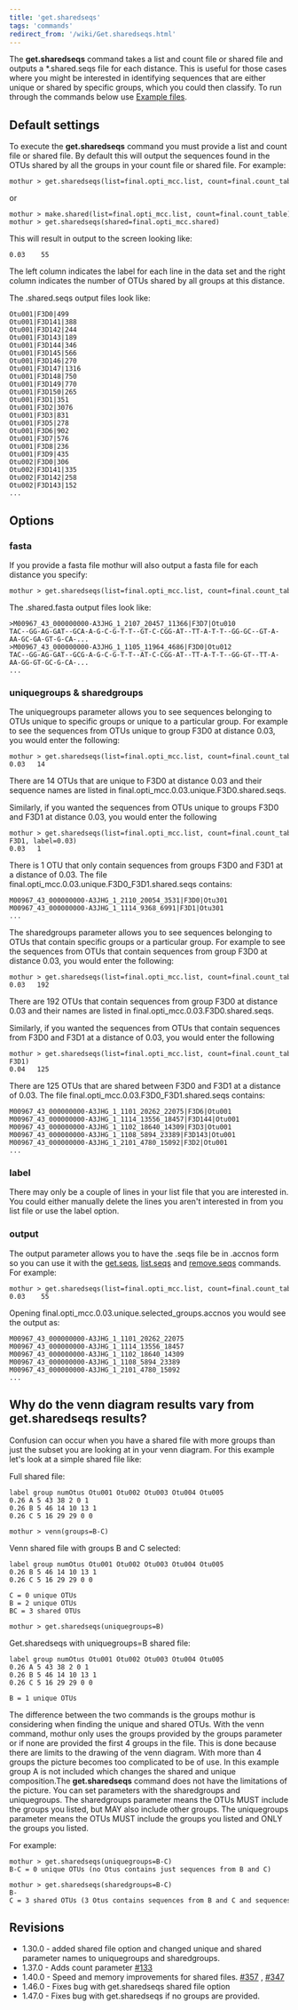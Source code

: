 ```yaml
---
title: 'get.sharedseqs'
tags: 'commands'
redirect_from: '/wiki/Get.sharedseqs.html'
---
```

The **get.sharedseqs** command takes a list and count file or shared
file and outputs a \*.shared.seqs file for each distance. This is useful
for those cases where you might be interested in identifying sequences
that are either unique or shared by specific groups, which you could
then classify. To run through the commands below use [ Example 
files](https://mothur.s3.us-east-2.amazonaws.com/wiki/exampledataset.zip).


## Default settings

To execute the **get.sharedseqs** command you must provide a list and count file or shared file. By default this will output the
sequences found in the OTUs shared by all the groups in your count file or shared file. For example:

    mothur > get.sharedseqs(list=final.opti_mcc.list, count=final.count_table)

or

    mothur > make.shared(list=final.opti_mcc.list, count=final.count_table)
    mothur > get.sharedseqs(shared=final.opti_mcc.shared)

This will result in output to the screen looking like:

    0.03	55

The left column indicates the label for each line in the data set and
the right column indicates the number of OTUs shared by all groups at this distance.

The .shared.seqs output files look like:

    Otu001|F3D0|499
    Otu001|F3D141|388
    Otu001|F3D142|244
    Otu001|F3D143|189
    Otu001|F3D144|346
    Otu001|F3D145|566
    Otu001|F3D146|270
    Otu001|F3D147|1316
    Otu001|F3D148|750
    Otu001|F3D149|770
    Otu001|F3D150|265
    Otu001|F3D1|351
    Otu001|F3D2|3076
    Otu001|F3D3|831
    Otu001|F3D5|278
    Otu001|F3D6|902
    Otu001|F3D7|576
    Otu001|F3D8|236
    Otu001|F3D9|435
    Otu002|F3D0|306
    Otu002|F3D141|335
    Otu002|F3D142|258
    Otu002|F3D143|152
    ...


## Options

### fasta

If you provide a fasta file mothur will also output a fasta file for
each distance you specify:

    mothur > get.sharedseqs(list=final.opti_mcc.list, count=final.count_table, fasta=final.fasta)

The .shared.fasta output files look like:

    >M00967_43_000000000-A3JHG_1_2107_20457_11366|F3D7|Otu010
    TAC--GG-AG-GAT--GCA-A-G-C-G-T-T--GT-C-CGG-AT--TT-A-T-T--GG-GC--GT-A-AA-GC-GA-GT-G-CA-...
    >M00967_43_000000000-A3JHG_1_1105_11964_4686|F3D0|Otu012
    TAC--GG-AG-GAT--GCG-A-G-C-G-T-T--AT-C-CGG-AT--TT-A-T-T--GG-GT--TT-A-AA-GG-GT-GC-G-CA-...
    ...

### uniquegroups & sharedgroups

The uniquegroups parameter allows you to see sequences belonging to OTUs
unique to specific groups or unique to a particular group. For example
to see the sequences from OTUs unique to group F3D0 at distance 0.03, you
would enter the following:

    mothur > get.sharedseqs(list=final.opti_mcc.list, count=final.count_table, uniquegroups=F3D0)
    0.03   14

There are 14 OTUs that are unique to F3D0 at distance 0.03 and their
sequence names are listed in final.opti_mcc.0.03.unique.F3D0.shared.seqs.

Similarly, if you wanted the sequences from OTUs unique to groups F3D0 and
F3D1 at distance 0.03, you would enter the following

    mothur > get.sharedseqs(list=final.opti_mcc.list, count=final.count_table, uniquegroups=F3D0-F3D1, label=0.03)
    0.03   1

There is 1 OTU that only contain sequences from groups F3D0 and
F3D1 at a distance of 0.03. The file final.opti_mcc.0.03.unique.F3D0_F3D1.shared.seqs
contains:

    M00967_43_000000000-A3JHG_1_2110_20054_3531|F3D0|Otu301
    M00967_43_000000000-A3JHG_1_1114_9368_6991|F3D1|Otu301
    ...

The sharedgroups parameter allows you to see sequences belonging to OTUs
that contain specific groups or a particular group. For example to see
the sequences from OTUs that contain sequences from group F3D0 at distance
0.03, you would enter the following:

    mothur > get.sharedseqs(list=final.opti_mcc.list, count=final.count_table, sharedgroups=F3D0)
    0.03   192

There are 192 OTUs that contain sequences from group F3D0 at distance 0.03
and their names are listed in final.opti_mcc.0.03.F3D0.shared.seqs.

Similarly, if you wanted the sequences from OTUs that contain sequences
from F3D0 and F3D1 at a distance of 0.03, you would enter the following

    mothur > get.sharedseqs(list=final.opti_mcc.list, count=final.count_table, sharedgroups=F3D0-F3D1)
    0.04   125

There are 125 OTUs that are shared between F3D0 and F3D1 at a distance of 0.03.
The file final.opti_mcc.0.03.F3D0_F3D1.shared.seqs contains:

    M00967_43_000000000-A3JHG_1_1101_20262_22075|F3D6|Otu001
    M00967_43_000000000-A3JHG_1_1114_13556_18457|F3D144|Otu001
    M00967_43_000000000-A3JHG_1_1102_18640_14309|F3D3|Otu001
    M00967_43_000000000-A3JHG_1_1108_5894_23389|F3D143|Otu001
    M00967_43_000000000-A3JHG_1_2101_4780_15092|F3D2|Otu001
    ...

### label

There may only be a couple of lines in your list file that you are
interested in. You could either manually delete the lines you aren't
interested in from you list file or use the label option.

### output

The output parameter allows you to have the .seqs file be in .accnos
form so you can use it with the [get.seqs](/wiki/get.seqs),
[list.seqs](/wiki/list.seqs) and
[remove.seqs](/wiki/remove.seqs) commands. For example:

    mothur > get.sharedseqs(list=final.opti_mcc.list, count=final.count_table, output=accnos)
    0.03	55

Opening final.opti_mcc.0.03.unique.selected_groups.accnos you would see the output as:

    M00967_43_000000000-A3JHG_1_1101_20262_22075
    M00967_43_000000000-A3JHG_1_1114_13556_18457
    M00967_43_000000000-A3JHG_1_1102_18640_14309
    M00967_43_000000000-A3JHG_1_1108_5894_23389
    M00967_43_000000000-A3JHG_1_2101_4780_15092
    ...

## Why do the venn diagram results vary from **get.sharedseqs** results?

Confusion can occur when you have a shared file with more groups than
just the subset you are looking at in your venn diagram. For this
example let's look at a simple shared file like:

Full shared file:

    label group numOtus Otu001 Otu002 Otu003 Otu004 Otu005
    0.26 A 5 43 38 2 0 1
    0.26 B 5 46 14 10 13 1
    0.26 C 5 16 29 29 0 0

    mothur > venn(groups=B-C)

Venn shared file with groups B and C selected:

    label group numOtus Otu001 Otu002 Otu003 Otu004 Otu005
    0.26 B 5 46 14 10 13 1
    0.26 C 5 16 29 29 0 0

    C = 0 unique OTUs
    B = 2 unique OTUs
    BC = 3 shared OTUs

    mothur > get.sharedseqs(uniquegroups=B)

Get.sharedseqs with uniquegroups=B shared file:

    label group numOtus Otu001 Otu002 Otu003 Otu004 Otu005
    0.26 A 5 43 38 2 0 1
    0.26 B 5 46 14 10 13 1
    0.26 C 5 16 29 29 0 0

    B = 1 unique OTUs

The difference between the two commands is the groups mothur is
considering when finding the unique and shared OTUs. With the venn
command, mothur only uses the groups provided by the groups parameter or
if none are provided the first 4 groups in the file. This is done
because there are limits to the drawing of the venn diagram. With more
than 4 groups the picture becomes too complicated to be of use. In this
example group A is not included which changes the shared and unique
composition.The **get.sharedseqs** command does not have the limitations of
the picture. You can set parameters with the sharedgroups and
uniquegroups. The sharedgroups parameter means the OTUs MUST include the
groups you listed, but MAY also include other groups. The uniquegroups
parameter means the OTUs MUST include the groups you listed and ONLY the
groups you listed.

For example:

    mothur > get.sharedseqs(uniquegroups=B-C)
    B-C = 0 unique OTUs (no Otus contains just sequences from B and C)

    mothur > get.sharedseqs(sharedgroups=B-C)
    B-C = 3 shared OTUs (3 Otus contains sequences from B and C and sequences from other groups)

## Revisions

-   1.30.0 - added shared file option and changed unique and shared
    parameter names to uniquegroups and sharedgroups.
-   1.37.0 - Adds count parameter
    [\#133](https://github.com/mothur/mothur/issues/133)
-   1.40.0 - Speed and memory improvements for shared files.
    [\#357](https://github.com/mothur/mothur/issues/357) ,
    [\#347](https://github.com/mothur/mothur/issues/347)
-   1.46.0 - Fixes bug with get.sharedseqs shared file option
-   1.47.0 - Fixes bug with get.sharedseqs if no groups are provided.

